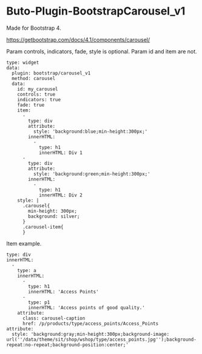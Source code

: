 # Buto-Plugin-BootstrapCarousel_v1

Made for Bootstrap 4.

https://getbootstrap.com/docs/4.1/components/carousel/

Param controls, indicators, fade, style is optional. Param id and item are not.

```
type: widget
data:
  plugin: bootstrap/carousel_v1
  method: carousel
  data:
    id: my_carousel
    controls: true
    indicators: true
    fade: true
    item:
      -
        type: div
        attribute:
          style: 'background:blue;min-height:300px;'
        innerHTML:
          -
            type: h1
            innerHTML: Div 1
      -
        type: div
        attribute:
          style: 'background:green;min-height:300px;'
        innerHTML:
          -
            type: h1
            innerHTML: Div 2
    style: |
      .carousel{
        min-height: 300px;
        background: silver;
      }
      .carousel-item{
      }
```

Item example.

```
type: div
innerHTML:
  -
    type: a
    innerHTML:
      -
        type: h1
        innerHTML: 'Access Points'
      -
        type: p1
        innerHTML: 'Access points of good quality.'
    attribute:
      class: carousel-caption
      href: /p/products/type/access_points/Access_Points
attribute:
  style: 'background:gray;min-height:300px;background-image: url(''/data/theme/sit/shop/wshop/type/access_points.jpg'');background-repeat:no-repeat;background-position:center;'
```
